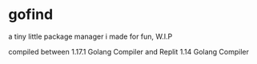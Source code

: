 # gofind
a tiny little package manager i made for fun, W.I.P

compiled between 1.17.1 Golang Compiler and Replit 1.14 Golang Compiler
